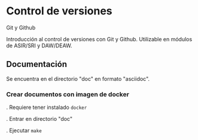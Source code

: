# Control de versiones
Git y Github

Introducción al control de versiones con Git y Github.
Utilizable en módulos de ASIR/SRI y DAW/DEAW.

## Documentación

Se encuentra en el directorio "doc" en formato "asciidoc".

### Crear documentos con imagen de docker

. Requiere tener instalado `docker`

. Entrar en directorio "doc"

. Ejecutar `make`
